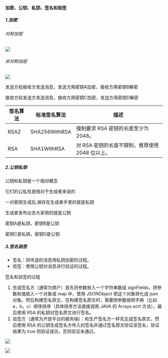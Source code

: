 #### 加密、公钥、私钥、签名和验签

##### 1.加密

###### 对称加密

![](https://gitee.com/enioy/img/raw/master/K8S/20201128141249.png) 



###### 非对称加密

![](https://gitee.com/enioy/img/raw/master/K8S/20201128141322.png) 

发送方给接收方发送消息，发送方用密钥A加密，接收方用密钥B解密

接收方给发送方发送消息，接收方用密钥C加密，发送方用密钥D解密

| **签名算法** | **标准签名算法** | **描述**                                        |
| ------------ | ---------------- | ----------------------------------------------- |
| RSA2         | SHA256WithRSA    | 强制要求 RSA 密钥的长度至少为 2048。            |
| RSA          | SHA1WithRSA      | 对 RSA 密钥的长度不限制，推荐使用 2048 位以上。 |



##### 2.公钥私钥

公钥和私钥是一个相对概念

它们的公私性是相对于生成者来说的

一对密钥生成后,保存在生成者手里的就是私钥

生成者发布出去大家用的就是公钥

密钥A是私钥，密钥B是公钥

密钥C是私钥，密钥D是公钥



##### 3.签名验签

- 签名：将传送的消息用私钥加密的过程。
- 验签：使用公钥对消息进行验证的过程。

签名和验签的过程

1. 生成签名方（通常为商户）首先将参数放入一个字符串数组 signFields，把参数和值放入一个对象或 map 中，使用 JSONObject 把这个对象转化成 json 对象。然后构建签名原文，在构建签名原文时，需要把参数按照字典（比如 a，b，c）顺序排序（具体排序方法直接调用 JAVA 的 Arrays.sort 方法），最后使用 RSA 的私钥对签名原文进行签名。
2. 验签方（通常为开放平台的服务端）：和生产签名方一样先生成签名原文，然后使用 RSA 的公钥生成签名方传入的签名并通过签名原文验证该签名，验证结果为 true 则验证成功，否则验证未通过。



![](https://gitee.com/enioy/img/raw/master/K8S/20201128153402.png)  



![](https://gitee.com/enioy/img/raw/master/K8S/20201128142833.png)

 

